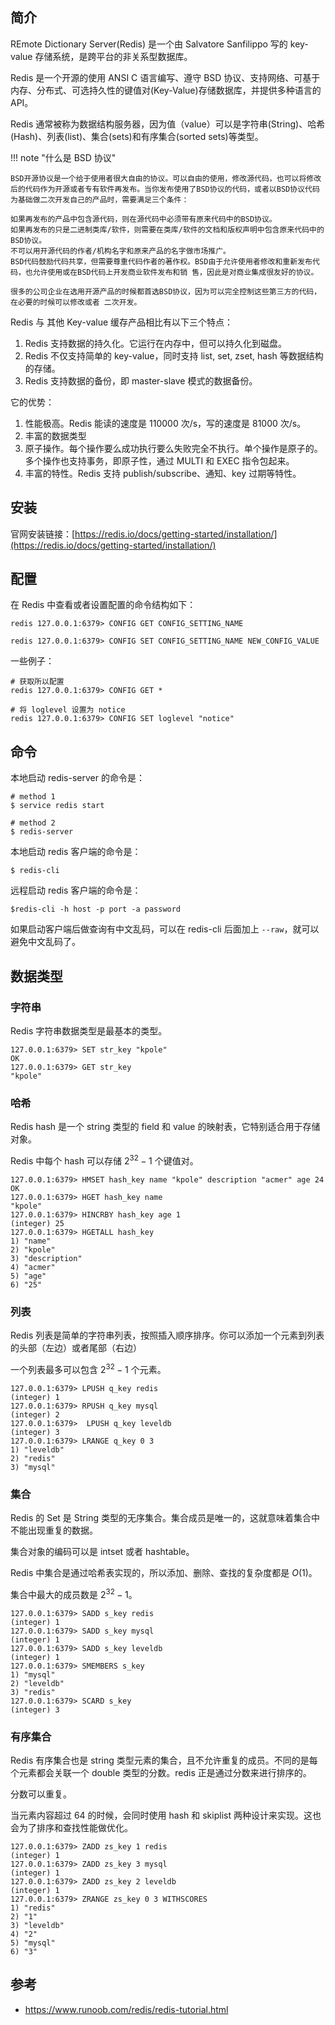 ## 简介

REmote Dictionary Server(Redis) 是一个由 Salvatore Sanfilippo 写的 key-value 存储系统，是跨平台的非关系型数据库。

Redis 是一个开源的使用 ANSI C 语言编写、遵守 BSD 协议、支持网络、可基于内存、分布式、可选持久性的键值对(Key-Value)存储数据库，并提供多种语言的 API。

Redis 通常被称为数据结构服务器，因为值（value）可以是字符串(String)、哈希(Hash)、列表(list)、集合(sets)和有序集合(sorted sets)等类型。

!!! note "什么是 BSD 协议"

    BSD开源协议是一个给于使用者很大自由的协议。可以自由的使用，修改源代码，也可以将修改后的代码作为开源或者专有软件再发布。当你发布使用了BSD协议的代码，或者以BSD协议代码为基础做二次开发自己的产品时，需要满足三个条件：

    如果再发布的产品中包含源代码，则在源代码中必须带有原来代码中的BSD协议。
    如果再发布的只是二进制类库/软件，则需要在类库/软件的文档和版权声明中包含原来代码中的BSD协议。
    不可以用开源代码的作者/机构名字和原来产品的名字做市场推广。
    BSD代码鼓励代码共享，但需要尊重代码作者的著作权。BSD由于允许使用者修改和重新发布代码，也允许使用或在BSD代码上开发商业软件发布和销 售，因此是对商业集成很友好的协议。

    很多的公司企业在选用开源产品的时候都首选BSD协议，因为可以完全控制这些第三方的代码，在必要的时候可以修改或者 二次开发。

Redis 与 其他 Key-value 缓存产品相比有以下三个特点：

1. Redis 支持数据的持久化。它运行在内存中，但可以持久化到磁盘。
2. Redis 不仅支持简单的 key-value，同时支持 list, set, zset, hash 等数据结构的存储。
3. Redis 支持数据的备份，即 master-slave 模式的数据备份。

它的优势：

1. 性能极高。Redis 能读的速度是 110000 次/s，写的速度是 81000 次/s。
2. 丰富的数据类型
3. 原子操作。每个操作要么成功执行要么失败完全不执行。单个操作是原子的。多个操作也支持事务，即原子性，通过 MULTI 和 EXEC 指令包起来。
4. 丰富的特性。Redis 支持 publish/subscribe、通知、key 过期等特性。

## 安装

官网安装链接：[https://redis.io/docs/getting-started/installation/](https://redis.io/docs/getting-started/installation/)

## 配置

在 Redis 中查看或者设置配置的命令结构如下：

```sehll
redis 127.0.0.1:6379> CONFIG GET CONFIG_SETTING_NAME

redis 127.0.0.1:6379> CONFIG SET CONFIG_SETTING_NAME NEW_CONFIG_VALUE
```

一些例子：

```shell
# 获取所以配置
redis 127.0.0.1:6379> CONFIG GET *

# 将 loglevel 设置为 notice
redis 127.0.0.1:6379> CONFIG SET loglevel "notice"
```

## 命令

本地启动 redis-server 的命令是：

```shell
# method 1
$ service redis start

# method 2
$ redis-server
```

本地启动 redis 客户端的命令是：

```shell
$ redis-cli
```

远程启动 redis 客户端的命令是：

```shell
$redis-cli -h host -p port -a password
```

如果启动客户端后做查询有中文乱码，可以在 redis-cli 后面加上 `--raw`，就可以避免中文乱码了。

## 数据类型

### 字符串

Redis 字符串数据类型是最基本的类型。

```shell
127.0.0.1:6379> SET str_key "kpole"
OK
127.0.0.1:6379> GET str_key
"kpole"
```

### 哈希

Redis hash 是一个 string 类型的 field 和 value 的映射表，它特别适合用于存储对象。

Redis 中每个 hash 可以存储 $2^{32}-1$ 个键值对。

```shell
127.0.0.1:6379> HMSET hash_key name "kpole" description "acmer" age 24
OK
127.0.0.1:6379> HGET hash_key name
"kpole"
127.0.0.1:6379> HINCRBY hash_key age 1
(integer) 25
127.0.0.1:6379> HGETALL hash_key
1) "name"
2) "kpole"
3) "description"
4) "acmer"
5) "age"
6) "25"
```

### 列表
Redis 列表是简单的字符串列表，按照插入顺序排序。你可以添加一个元素到列表的头部（左边）或者尾部（右边）

一个列表最多可以包含 $2^{32} - 1$ 个元素。

```shell
127.0.0.1:6379> LPUSH q_key redis
(integer) 1
127.0.0.1:6379> RPUSH q_key mysql
(integer) 2
127.0.0.1:6379>  LPUSH q_key leveldb
(integer) 3
127.0.0.1:6379> LRANGE q_key 0 3
1) "leveldb"
2) "redis"
3) "mysql"
```

### 集合

Redis 的 Set 是 String 类型的无序集合。集合成员是唯一的，这就意味着集合中不能出现重复的数据。

集合对象的编码可以是 intset 或者 hashtable。

Redis 中集合是通过哈希表实现的，所以添加、删除、查找的复杂度都是 $O(1)$。

集合中最大的成员数是 $2^{32} - 1$。

```shell
127.0.0.1:6379> SADD s_key redis
(integer) 1
127.0.0.1:6379> SADD s_key mysql
(integer) 1
127.0.0.1:6379> SADD s_key leveldb
(integer) 1
127.0.0.1:6379> SMEMBERS s_key
1) "mysql"
2) "leveldb"
3) "redis"
127.0.0.1:6379> SCARD s_key
(integer) 3
```

### 有序集合

Redis 有序集合也是 string 类型元素的集合，且不允许重复的成员。不同的是每个元素都会关联一个 double 类型的分数。redis 正是通过分数来进行排序的。

分数可以重复。

当元素内容超过 64 的时候，会同时使用 hash 和 skiplist 两种设计来实现。这也会为了排序和查找性能做优化。

```shell
127.0.0.1:6379> ZADD zs_key 1 redis
(integer) 1
127.0.0.1:6379> ZADD zs_key 3 mysql
(integer) 1
127.0.0.1:6379> ZADD zs_key 2 leveldb
(integer) 1
127.0.0.1:6379> ZRANGE zs_key 0 3 WITHSCORES
1) "redis"
2) "1"
3) "leveldb"
4) "2"
5) "mysql"
6) "3"
```

## 参考

- https://www.runoob.com/redis/redis-tutorial.html